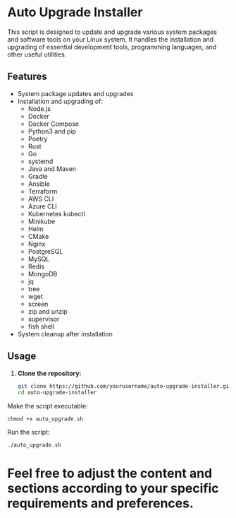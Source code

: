 # Auto Upgrade Installer

This script is designed to update and upgrade various system packages and software tools on your Linux system. It handles the installation and upgrading of essential development tools, programming languages, and other useful utilities. 

## Features

- System package updates and upgrades
- Installation and upgrading of:
  - Node.js
  - Docker
  - Docker Compose
  - Python3 and pip
  - Poetry
  - Rust
  - Go
  - systemd
  - Java and Maven
  - Gradle
  - Ansible
  - Terraform
  - AWS CLI
  - Azure CLI
  - Kubernetes kubectl
  - Minikube
  - Helm
  - CMake
  - Nginx
  - PostgreSQL
  - MySQL
  - Redis
  - MongoDB
  - jq
  - tree
  - wget
  - screen
  - zip and unzip
  - supervisor
  - fish shell
- System cleanup after installation

## Usage

1. **Clone the repository:**

   ```sh
   git clone https://github.com/yourusername/auto-upgrade-installer.git
   cd auto-upgrade-installer
   ```
   
Make the script executable:

   ```
chmod +x auto_upgrade.sh
   ```
Run the script:

   ```
./auto_upgrade.sh
   ```

# Feel free to adjust the content and sections according to your specific requirements and preferences.
